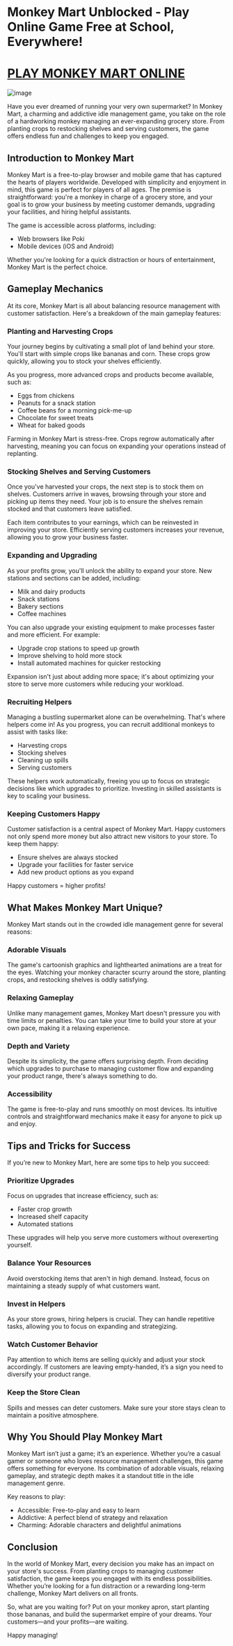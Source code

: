 # Monkey Mart Unblocked - Play Online Game Free at School, Everywhere!

# [PLAY MONKEY MART ONLINE](https://apkitech.com/monkey-mart/)

![image](https://github.com/user-attachments/assets/25fcfa57-0bdc-462a-a371-3c4060f71063)

Have you ever dreamed of running your very own supermarket? In Monkey Mart, a charming and addictive idle management game, you take on the role of a hardworking monkey managing an ever-expanding grocery store. From planting crops to restocking shelves and serving customers, the game offers endless fun and challenges to keep you engaged.

## Introduction to Monkey Mart

Monkey Mart is a free-to-play browser and mobile game that has captured the hearts of players worldwide. Developed with simplicity and enjoyment in mind, this game is perfect for players of all ages. The premise is straightforward: you're a monkey in charge of a grocery store, and your goal is to grow your business by meeting customer demands, upgrading your facilities, and hiring helpful assistants.

The game is accessible across platforms, including:
- Web browsers like Poki
- Mobile devices (iOS and Android)

Whether you're looking for a quick distraction or hours of entertainment, Monkey Mart is the perfect choice.

## Gameplay Mechanics

At its core, Monkey Mart is all about balancing resource management with customer satisfaction. Here's a breakdown of the main gameplay features:

### Planting and Harvesting Crops
Your journey begins by cultivating a small plot of land behind your store. You'll start with simple crops like bananas and corn. These crops grow quickly, allowing you to stock your shelves efficiently.

As you progress, more advanced crops and products become available, such as:
- Eggs from chickens
- Peanuts for a snack station
- Coffee beans for a morning pick-me-up
- Chocolate for sweet treats
- Wheat for baked goods

Farming in Monkey Mart is stress-free. Crops regrow automatically after harvesting, meaning you can focus on expanding your operations instead of replanting.

### Stocking Shelves and Serving Customers
Once you've harvested your crops, the next step is to stock them on shelves. Customers arrive in waves, browsing through your store and picking up items they need. Your job is to ensure the shelves remain stocked and that customers leave satisfied.

Each item contributes to your earnings, which can be reinvested in improving your store. Efficiently serving customers increases your revenue, allowing you to grow your business faster.

### Expanding and Upgrading
As your profits grow, you'll unlock the ability to expand your store. New stations and sections can be added, including:
- Milk and dairy products
- Snack stations
- Bakery sections
- Coffee machines

You can also upgrade your existing equipment to make processes faster and more efficient. For example:
- Upgrade crop stations to speed up growth
- Improve shelving to hold more stock
- Install automated machines for quicker restocking

Expansion isn't just about adding more space; it's about optimizing your store to serve more customers while reducing your workload.

### Recruiting Helpers
Managing a bustling supermarket alone can be overwhelming. That's where helpers come in! As you progress, you can recruit additional monkeys to assist with tasks like:
- Harvesting crops
- Stocking shelves
- Cleaning up spills
- Serving customers

These helpers work automatically, freeing you up to focus on strategic decisions like which upgrades to prioritize. Investing in skilled assistants is key to scaling your business.

### Keeping Customers Happy
Customer satisfaction is a central aspect of Monkey Mart. Happy customers not only spend more money but also attract new visitors to your store. To keep them happy:
- Ensure shelves are always stocked
- Upgrade your facilities for faster service
- Add new product options as you expand

Happy customers = higher profits!

## What Makes Monkey Mart Unique?

Monkey Mart stands out in the crowded idle management genre for several reasons:

### Adorable Visuals
The game's cartoonish graphics and lighthearted animations are a treat for the eyes. Watching your monkey character scurry around the store, planting crops, and restocking shelves is oddly satisfying.

### Relaxing Gameplay
Unlike many management games, Monkey Mart doesn't pressure you with time limits or penalties. You can take your time to build your store at your own pace, making it a relaxing experience.

### Depth and Variety
Despite its simplicity, the game offers surprising depth. From deciding which upgrades to purchase to managing customer flow and expanding your product range, there's always something to do.

### Accessibility
The game is free-to-play and runs smoothly on most devices. Its intuitive controls and straightforward mechanics make it easy for anyone to pick up and enjoy.

## Tips and Tricks for Success

If you’re new to Monkey Mart, here are some tips to help you succeed:

### Prioritize Upgrades
Focus on upgrades that increase efficiency, such as:
- Faster crop growth
- Increased shelf capacity
- Automated stations

These upgrades will help you serve more customers without overexerting yourself.

### Balance Your Resources
Avoid overstocking items that aren't in high demand. Instead, focus on maintaining a steady supply of what customers want.

### Invest in Helpers
As your store grows, hiring helpers is crucial. They can handle repetitive tasks, allowing you to focus on expanding and strategizing.

### Watch Customer Behavior
Pay attention to which items are selling quickly and adjust your stock accordingly. If customers are leaving empty-handed, it’s a sign you need to diversify your product range.

### Keep the Store Clean
Spills and messes can deter customers. Make sure your store stays clean to maintain a positive atmosphere.

## Why You Should Play Monkey Mart

Monkey Mart isn’t just a game; it’s an experience. Whether you’re a casual gamer or someone who loves resource management challenges, this game offers something for everyone. Its combination of adorable visuals, relaxing gameplay, and strategic depth makes it a standout title in the idle management genre.

Key reasons to play:
- Accessible: Free-to-play and easy to learn
- Addictive: A perfect blend of strategy and relaxation
- Charming: Adorable characters and delightful animations

## Conclusion

In the world of Monkey Mart, every decision you make has an impact on your store's success. From planting crops to managing customer satisfaction, the game keeps you engaged with its endless possibilities. Whether you’re looking for a fun distraction or a rewarding long-term challenge, Monkey Mart delivers on all fronts.

So, what are you waiting for? Put on your monkey apron, start planting those bananas, and build the supermarket empire of your dreams. Your customers—and your profits—are waiting.

Happy managing!
